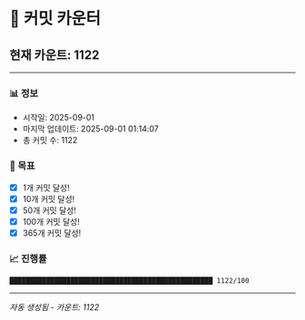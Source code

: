 # 🔢 커밋 카운터

## 현재 카운트: 1122

---

### 📊 정보
- 시작일: 2025-09-01
- 마지막 업데이트: 2025-09-01 01:14:07
- 총 커밋 수: 1122

### 🎯 목표
- [x] 1개 커밋 달성!
- [x] 10개 커밋 달성!
- [x] 50개 커밋 달성!
- [x] 100개 커밋 달성!
- [x] 365개 커밋 달성!

### 📈 진행률
```
██████████████████████████████████████████████████ 1122/100
```

---
*자동 생성됨 - 카운트: 1122*
